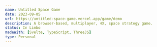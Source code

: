 ```yaml
---
name: Untitled Space Game
date: 2023-09-05
url: https://untitled-space-game.vercel.app/game/demo
description: A browser-based, multiplayer, 4X, space strategy game.
status: In Limbo
madeWith: [Svelte, TypeScript, ThreeJS]
type: Personal
---
```

